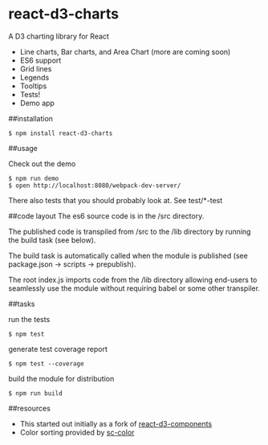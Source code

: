 # react-d3-charts
A D3 charting library for React

* Line charts, Bar charts, and Area Chart (more are coming soon)
* ES6 support
* Grid lines
* Legends
* Tooltips
* Tests!
* Demo app

##installation

```shell
$ npm install react-d3-charts
```

##usage

Check out the demo
```shell
$ npm run demo
$ open http://localhost:8080/webpack-dev-server/
```

There also tests that you should probably look at.
See test/*-test

##code layout
The es6 source code is in the /src directory.

The published code is transpiled from /src to the /lib directory by running the build task (see below).

The build task is automatically called when the module is published (see package.json -> scripts -> prepublish).

The root index.js imports code from the /lib directory allowing end-users to seamlessly use the module without requiring babel or some other transpiler.

##tasks

run the tests
```shell
$ npm test
```

generate test coverage report
```shell
$ npm test --coverage
```

build the module for distribution
```shell
$ npm run build
```

##resources
* This started out initially as a fork of [react-d3-components](https://github.com/codesuki/react-d3-components)
* Color sorting provided by [sc-color](https://www.npmjs.com/package/sc-color)
